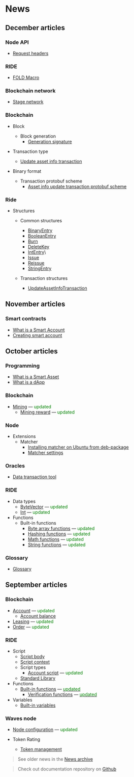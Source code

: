 # News

## December articles

### Node API

* [Request headers](waves-node/node-api/headers.md)

### RIDE

* [FOLD<N> Macro](ride/fold-macro.md)

### Blockchain network

* [Stage network](blockchain/blockchain-network/stage-network.md)

### Blockchain

* Block
  * Block generation
    * [Generation signature](blockchain/block/block-generation/generation-signature.md)

* Transaction type
  * [Update asset info transaction](blockchain/transaction-type/update-asset-info-transaction.md)

* Binary format
  * Transaction protobuf scheme
    * [Asset info update transaction protobuf scheme](blockchain/binary-format/transaction-protobuf-scheme/update-asset-info-transaction-protobuf-scheme.md)

### Ride

* Structures
  * Common structures
    * [BinaryEntry](ride/structures/common-structures/binary-entry.md)
    * [BooleanEntry](ride/structures/common-structures/boolean-entry.md)
    * [Burn](ride/structures/common-structures/burn.md)
    * [DeleteKey](ride/structures/common-structures/delete-key.md)
    * [IntEntry](ride/structures/common-structures/int-entry.md)\
    * [Issue](ride/structures/common-structures/issue.md)
    * [Reissue](ride/structures/common-structures/reissue.md)
    * [StringEntry](ride/structures/common-structures/string-entry.md)

  * Transaction structures
    * [UpdateAssetInfoTransaction](ride/structures/transaction-structures/update-asset-info-transaction.md)

## November articles

### Smart contracts

* [What is a Smart Account](smart-contracts/what-is-smart-account.md)
* [Creating smart account](smart-contracts/how-to-create-smart-account.md)

## October articles

### Programming

* [What is a Smart Asset](smart-contracts/what-is-smart-asset.md)
* [What is a dApp](smart-contracts/what-is-a-dapp.md)

### Blockchain

* [Mining](blockchain/mining.md) — <span style="color:green">updated</span>
  * [Mining reward](blockchain/mining/mining-reward.md) — <span style="color:green">updated</span>

### Node

* Extensions
  * Matcher
    * [Installing matcher on Ubuntu from deb-package](/waves-node/extensions/matcher/matcher-install-ubuntu-deb.md)
    * [Matcher settings](/waves-node/extensions/matcher/matcher-settings.md)

### Oracles

* [Data transaction tool](waves-oracles/data-transaction-tool.md)

### RIDE

* Data types
  * [ByteVector](ride/data-types/byte-vector.md) — <span style="color:green">updated</span>
  * [Int](ride/data-types/int.md) — <span style="color:green">updated</span>
* Functions
  * Built-in functions
    * [Byte array functions](ride/functions/built-in-functions/byte-array-functions.md) — <span style="color:green">updated</span>
    * [Hashing functions](ride/functions/built-in-functions/hashing-functions.md) — <span style="color:green">updated</span>
    * [Math functions](ride/functions/built-in-functions/math-functions.md) — <span style="color:green">updated</span>
    * [String functions](ride/functions/built-in-functions/string-functions.md) — <span style="color:green">updated</span>

### Glossary

* [Glossary](glossary/glossary.md)

## September articles

### Blockchain

* [Account](blockchain/account.md) — <span style="color:green">updated</span>
  * [Account balance](blockchain/account/account-balance.md)
* [Leasing](blockchain/leasing.md) — <span style="color:green">updated</span>
* [Order](blockchain/order.md) — <span style="color:green">updated</span>

### RIDE

* Script
  * [Script body](ride/script/script-body.md)
  * [Script context](ride/script/script-context.md)
  * Script types
    * [Account script](ride/script/script-types/account-script.md) — <span style="color:green">updated</span>
  * [Standard Library](ride/script/standard-library.md)
* Functions
  * [Built-in functions](ride/functions/built-in-functions.md) — [<span style="color:green">updated</span>](https://github.com/wavesplatform/waves-documentation/commit/b9c34cc7a7c0f540a2e41be8592233e1903da0d2#diff-b3344cfde38b2228710ac8c6a652a56d)
    * [Verification functions](ride/functions/built-in-functions/verification-functions.md) — [<span style="color:green">updated</span>](https://github.com/wavesplatform/waves-documentation/commit/de148968d16389068ce77865bcc3a482eb3fb9b5?diff=unified#diff-7d8db406e747ac90ad2ed0ae321fc5fe)
* Variables
  * [Built-in variables](ride/variables/built-in-variables.md)

### Waves node

* [Node configuration](waves-node/node-configuration.md) — <span style="color:green">updated</span>

* Token Rating
  * [Token management](waves-token-rating/token-management.md)

> See older news in the [News archive](miscellaneous/news-archive.md)

> Check out documentation repository on [Github](https://github.com/wavesplatform/waves-documentation)
